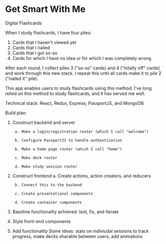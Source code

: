# Get Smart With Me
Digital Flashcards

When I study flashcards, I have four piles: 
1. Cards that I haven't viewed yet 
2. Cards that I nailed 
3. Cards that I got so-so 
4. Cards for which I have no idea or for which I was completely wrong 

After each round, I collect piles 3 ("so-so" cards) and 4 ("totally off" cards) and work through this new stack. I repeat this until all cards make it to pile 2 ("nailed it" pile). 

This app enables users to study flashcards using this method. I've long relied on this method to study flashcards, and it has served me well. 

Technical stack: React, Redux, Express, PassportJS, and MongoDB 

Build plan: 
1. Construct backend and server

        a. Make a login/registration router (which I call "welcome") 
  
        b. Configure PassportJS to handle authentication
    
        b. Make a home page router (which I call "home") 
  
        c. Make deck router 
    
        d. Make study session router 
  
2. Construct frontend 
        a. Create actions, action creators, and reducers
        
        b. Connect this to the backend 
        
        c. Create presentational components 
        
        d. Create container components 
3. Baseline functionality achieved: test, fix, and iterate 
4. Style front-end components 
5. Add functionality 
  Some ideas: stats on indiviudal sessions to track progress, make decks sharable between users, add animations 
